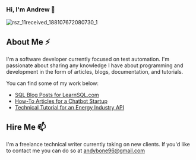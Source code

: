 ### Hi, I'm Andrew 👋

<!--
**andrew-devs/andrew-devs** is a ✨ _special_ ✨ repository because its `README.md` (this file) appears on your GitHub profile.

Here are some ideas to get you started:

- 🔭 I’m currently working on ...
- 🌱 I’m currently learning ...
- 👯 I’m looking to collaborate on ...
- 🤔 I’m looking for help with ...
- 💬 Ask me about ...
- 📫 How to reach me: ...
- 😄 Pronouns: ...
- ⚡ Fun fact: ...
-->
![rsz_11received_188107672080730_1](https://user-images.githubusercontent.com/29408155/148219038-6a1fb5a1-1cb1-4e68-b693-7b03ef6e3cc4.jpg)

## About Me ⚡
I'm a software developer currently focused on test automation. I'm passionate about sharing any knowledge I have about programming and development in the form of articles, blogs, documentation, and tutorials. 

You can find some of my work below:
- [SQL Blog Posts for LearnSQL.com](https://learnsql.com/authors/andrew-bone/)
- [How-To Articles for a Chatbot Startup](https://dev.to/andybone)
- [Technical Tutorial for an Energy Industry API](https://developer.genability.com/tutorials/which-tariff/)


## Hire Me 📫
I'm a freelance technical writer currently taking on new clients. If you'd like to contact me you can do so at andybone96@gmail.com
